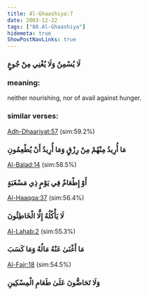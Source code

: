 ```yaml
---
title: Al-Ghaashiya:7
date: 2003-12-22
tags: ["88.Al-Ghaashiya"]
hidemeta: true 
ShowPostNavLinks: true 
---
```

### لَا يُسْمِنُ وَلَا يُغْنِي مِنْ جُوعٍ
### meaning: 
neither nourishing, nor of avail against hunger.
### similar verses: 

[Adh-Dhaariyat:57](/51/57) (sim:59.2%)

### مَا أُرِيدُ مِنْهُمْ مِنْ رِزْقٍ وَمَا أُرِيدُ أَنْ يُطْعِمُونِ

[Al-Balad:14](/90/14) (sim:58.5%)

### أَوْ إِطْعَامٌ فِي يَوْمٍ ذِي مَسْغَبَةٍ

[Al-Haaqqa:37](/69/37) (sim:56.4%)

### لَا يَأْكُلُهُ إِلَّا الْخَاطِئُونَ

[Al-Lahab:2](/111/2) (sim:55.3%)

### مَا أَغْنَىٰ عَنْهُ مَالُهُ وَمَا كَسَبَ

[Al-Fajr:18](/89/18) (sim:54.5%)

### وَلَا تَحَاضُّونَ عَلَىٰ طَعَامِ الْمِسْكِينِ
